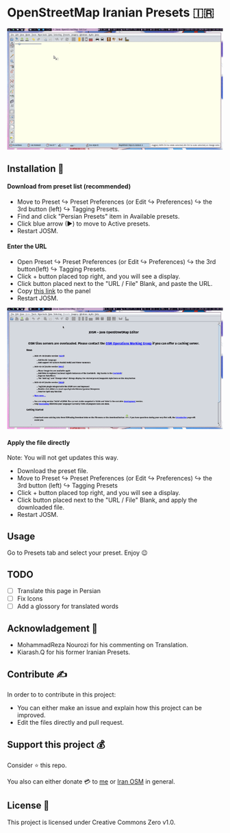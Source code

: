 # OpenStreetMap Iranian Presets 🇮🇷
![preview](doc/preview.gif)

## Installation :construction:
#### Download from preset list (recommended)

- Move to Preset ↪ Preset Preferences (or Edit ↪ Preferences) ↪ the 3rd button (left) ↪ Tagging Presets.
- Find and click "Persian Presets" item in Available presets.
- Click blue arrow (▶) to move to Active presets.
- Restart JOSM.


#### Enter the URL
- Open Preset ↪ Preset Preferences (or Edit ↪ Preferences) ↪ the 3rd button(left) ↪ Tagging Presets.
- Click + button placed top right, and you will see a display.
- Click button placed next to the "URL / File" Blank, and paste the URL.
- Copy [this link](https://github.com/DearRude/IranianPresets/blob/master/zip/latast.zip) to the panel
- Restart JOSM.

![install](doc/install.gif)
#### Apply the file directly 
Note: You will not get updates this way.
- Download the preset file.
- Move to Preset ↪ Preset Preferences (or Edit ↪ Preferences) ↪ the 3rd button (left) ↪ Tagging Presets
- Click + button placed top right, and you will see a display.
- Click button placed next to the "URL / File" Blank, and apply the downloaded file.
- Restart JOSM.

## Usage
Go to Presets tab and select your preset. Enjoy 😉

## TODO
- [ ] Translate this page in Persian
- [ ] Fix Icons
- [ ] Add a glossory for translated words

## Acknowladgement 🤝
- MohammadReza Nourozi for his commenting on Translation.
- Kiarash.Q for his former Iranian Presets.
  
## Contribute ✍
In order to to contribute in this project:
- You can either make an issue and explain how this project can be improved.
- Edit the files directly and pull request.
  
## Support this project 💰
Consider :star: this repo.

You also can either donate :credit_card: to [me](https://zarinp.al/@simplyebi) or [Iran OSM](https://donate.osmiran.ir/) in general.

## License :page_facing_up:
This project is licensed under Creative Commons Zero v1.0.

